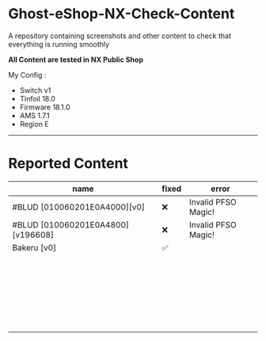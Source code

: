 # Ghost-eShop-NX-Check-Content
A repository containing screenshots and other content to check that everything is running smoothly


**All Content are tested in NX Public Shop**


My Config :
- Switch v1
- Tinfoil 18.0
- Firmware 18.1.0
- AMS 1.7.1
- Region E

________________________________

# Reported Content

| name                                     |  fixed | error  ​|
|------------------------------------------|--------|--------|
| #BLUD [010060201E0A4000][v0]             |   ❌​  |  Invalid PFSO Magic! ​  |
| #BLUD [010060201E0A4800][v196608]        |   ❌​  |  Invalid PFSO Magic! ​  |
|    Bakeru [v0]                             |  ✅ ​  |   ​  |
|         |   ​  |   ​  |
|         |   ​  |   ​  |
|         |   ​  |   ​  |
|         |   ​  |   ​  |
|         |   ​  |   ​  |
|         |   ​  |   ​  |
